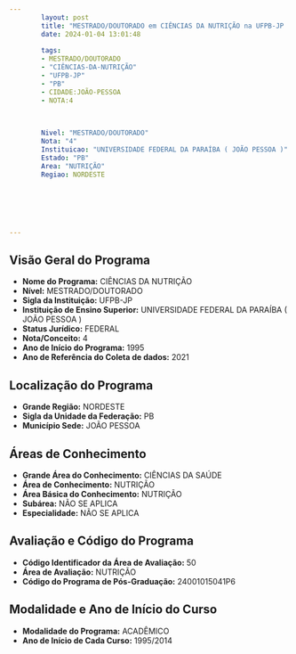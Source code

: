 ```yaml
---
        layout: post
        title: "MESTRADO/DOUTORADO em CIÊNCIAS DA NUTRIÇÃO na UFPB-JP  "
        date: 2024-01-04 13:01:48
     
        tags:
        - MESTRADO/DOUTORADO
        - "CIÊNCIAS-DA-NUTRIÇÃO"
        - "UFPB-JP"
        - "PB"
        - CIDADE:JOÃO-PESSOA
        - NOTA:4
        
       

        Nivel: "MESTRADO/DOUTORADO"
        Nota: "4"
        Instituicao: "UNIVERSIDADE FEDERAL DA PARAÍBA ( JOÃO PESSOA )"
        Estado: "PB"
        Area: "NUTRIÇÃO"
        Regiao: NORDESTE
        
        
        
        
        
        
---
```

## Visão Geral do Programa
- **Nome do Programa:** CIÊNCIAS DA NUTRIÇÃO
- **Nível:** MESTRADO/DOUTORADO
- **Sigla da Instituição:** UFPB-JP
- **Instituição de Ensino Superior:** UNIVERSIDADE FEDERAL DA PARAÍBA ( JOÃO PESSOA )
- **Status Jurídico:** FEDERAL
- **Nota/Conceito:** 4
- **Ano de Início do Programa:** 1995
- **Ano de Referência do Coleta de dados:** 2021

## Localização do Programa
- **Grande Região:** NORDESTE
- **Sigla da Unidade da Federação:** PB
- **Município Sede:** JOÃO PESSOA

## Áreas de Conhecimento
- **Grande Área do Conhecimento:** CIÊNCIAS DA SAÚDE
- **Área de Conhecimento:** NUTRIÇÃO
- **Área Básica do Conhecimento:** NUTRIÇÃO
- **Subárea:** NÃO SE APLICA
- **Especialidade:** NÃO SE APLICA

## Avaliação e Código do Programa
- **Código Identificador da Área de Avaliação:** 50
- **Área de Avaliação:** NUTRIÇÃO
- **Código do Programa de Pós-Graduação:** 24001015041P6


## Modalidade e Ano de Início do Curso
- **Modalidade do Programa:** ACADÊMICO
- **Ano de Início de Cada Curso:** 1995/2014

